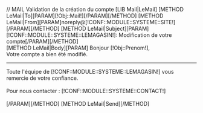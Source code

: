 // MAIL Validation de la création du compte
[LIB Mail|LeMail]
[METHOD LeMail|To][PARAM][!Obj::Mail!][/PARAM][/METHOD]
[METHOD LeMail|From][PARAM]noreply@[!CONF::MODULE::SYSTEME::SITE!][/PARAM][/METHOD]
[METHOD LeMail|Subject][PARAM][!CONF::MODULE::SYSTEME::LEMAGASIN!]: Modification de votre compte[/PARAM][/METHOD]	
[METHOD LeMail|Body][PARAM]
	Bonjour [!Obj::Prenom!],<br />
	Votre compte a bien été modifié.
	<hr/>
	Toute l'équipe de [!CONF::MODULE::SYSTEME::LEMAGASIN!] vous remercie de votre confiance.<br/><br/>
	Pour nous contacter : [!CONF::MODULE::SYSTEME::CONTACT!]<br/><br/>
[/PARAM][/METHOD]
[METHOD LeMail|Send][/METHOD]


